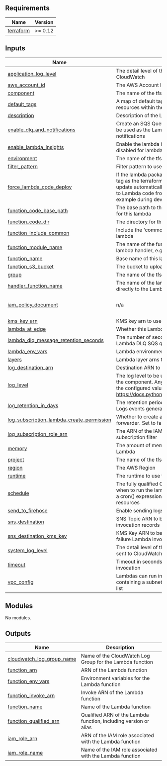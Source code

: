 <!-- BEGIN_TF_DOCS -->
<!-- markdownlint-disable -->
<!-- vale off -->

## Requirements

| Name | Version |
|------|---------|
| <a name="requirement_terraform"></a> [terraform](#requirement\_terraform) | >= 0.12 |
## Inputs

| Name | Description | Type | Default | Required |
|------|-------------|------|---------|:--------:|
| <a name="input_application_log_level"></a> [application\_log\_level](#input\_application\_log\_level) | The detail level of the logs the application sends to CloudWatch | `string` | `"INFO"` | no |
| <a name="input_aws_account_id"></a> [aws\_account\_id](#input\_aws\_account\_id) | The AWS Account ID (numeric) | `string` | n/a | yes |
| <a name="input_component"></a> [component](#input\_component) | The name of the tfscaffold component | `string` | n/a | yes |
| <a name="input_default_tags"></a> [default\_tags](#input\_default\_tags) | A map of default tags to apply to all taggable resources within the component | `map(string)` | `{}` | no |
| <a name="input_description"></a> [description](#input\_description) | Description of the Lambda | `string` | n/a | yes |
| <a name="input_enable_dlq_and_notifications"></a> [enable\_dlq\_and\_notifications](#input\_enable\_dlq\_and\_notifications) | Create an SQS Queue and on-failure destination to be used as the Lambda's Dead Letter Queue and notifications | `bool` | `false` | no |
| <a name="input_enable_lambda_insights"></a> [enable\_lambda\_insights](#input\_enable\_lambda\_insights) | Enable the lambda insights layer, this must be disabled for lambda@edge usage | `bool` | `true` | no |
| <a name="input_environment"></a> [environment](#input\_environment) | The name of the tfscaffold environment | `string` | n/a | yes |
| <a name="input_filter_pattern"></a> [filter\_pattern](#input\_filter\_pattern) | Filter pattern to use for the log subscription filter | `string` | `""` | no |
| <a name="input_force_lambda_code_deploy"></a> [force\_lambda\_code\_deploy](#input\_force\_lambda\_code\_deploy) | If the lambda package in s3 has the same commit id tag as the terraform build branch, the lambda will not update automatically. Set to True if making changes to Lambda code from on the same commit for example during development | `bool` | `false` | no |
| <a name="input_function_code_base_path"></a> [function\_code\_base\_path](#input\_function\_code\_base\_path) | The base path to the sourcecode directories needed for this lambda | `string` | `"./"` | no |
| <a name="input_function_code_dir"></a> [function\_code\_dir](#input\_function\_code\_dir) | The directory for this lambda | `string` | n/a | yes |
| <a name="input_function_include_common"></a> [function\_include\_common](#input\_function\_include\_common) | Include the 'common' lambda module with this lambda | `bool` | `true` | no |
| <a name="input_function_module_name"></a> [function\_module\_name](#input\_function\_module\_name) | The name of the function module as used by the lambda handler, e.g. index or exports | `string` | `"index"` | no |
| <a name="input_function_name"></a> [function\_name](#input\_function\_name) | Base name of this lambda | `string` | n/a | yes |
| <a name="input_function_s3_bucket"></a> [function\_s3\_bucket](#input\_function\_s3\_bucket) | The bucket to upload Lambda packages to | `string` | n/a | yes |
| <a name="input_group"></a> [group](#input\_group) | The name of the tfscaffold group | `string` | `null` | no |
| <a name="input_handler_function_name"></a> [handler\_function\_name](#input\_handler\_function\_name) | The name of the lambda handler function (passed directly to the Lambda's handler option) | `string` | `"handler"` | no |
| <a name="input_iam_policy_document"></a> [iam\_policy\_document](#input\_iam\_policy\_document) | n/a | <pre>object({<br/>    body = string<br/>  })</pre> | `null` | no |
| <a name="input_kms_key_arn"></a> [kms\_key\_arn](#input\_kms\_key\_arn) | KMS key arn to use for this function | `string` | n/a | yes |
| <a name="input_lambda_at_edge"></a> [lambda\_at\_edge](#input\_lambda\_at\_edge) | Whether this Lambda is a Lambda@Edge function | `bool` | `false` | no |
| <a name="input_lambda_dlq_message_retention_seconds"></a> [lambda\_dlq\_message\_retention\_seconds](#input\_lambda\_dlq\_message\_retention\_seconds) | The number of seconds to retain messages in the Lambda DLQ SQS queue | `number` | `86400` | no |
| <a name="input_lambda_env_vars"></a> [lambda\_env\_vars](#input\_lambda\_env\_vars) | Lambda environment parameters map | `map(string)` | `{}` | no |
| <a name="input_layers"></a> [layers](#input\_layers) | Lambda layer arns to include | `list(any)` | `[]` | no |
| <a name="input_log_destination_arn"></a> [log\_destination\_arn](#input\_log\_destination\_arn) | Destination ARN to use for the log subscription filter | `string` | `""` | no |
| <a name="input_log_level"></a> [log\_level](#input\_log\_level) | The log level to be used in lambda functions within the component. Any log with a lower severity than the configured value will not be logged: https://docs.python.org/3/library/logging.html#levels | `string` | `"INFO"` | no |
| <a name="input_log_retention_in_days"></a> [log\_retention\_in\_days](#input\_log\_retention\_in\_days) | The retention period in days for the Cloudwatch Logs events generated by the lambda function | `number` | n/a | yes |
| <a name="input_log_subscription_lambda_create_permission"></a> [log\_subscription\_lambda\_create\_permission](#input\_log\_subscription\_lambda\_create\_permission) | Whether to create a permission for the log forwarder. Set to false if using a generic one. | `bool` | `true` | no |
| <a name="input_log_subscription_role_arn"></a> [log\_subscription\_role\_arn](#input\_log\_subscription\_role\_arn) | The ARN of the IAM role to use for the log subscription filter | `string` | `""` | no |
| <a name="input_memory"></a> [memory](#input\_memory) | The amount of memory to apply to the created Lambda | `number` | n/a | yes |
| <a name="input_project"></a> [project](#input\_project) | The name of the tfscaffold project | `string` | n/a | yes |
| <a name="input_region"></a> [region](#input\_region) | The AWS Region | `string` | n/a | yes |
| <a name="input_runtime"></a> [runtime](#input\_runtime) | The runtime to use for the lambda function | `string` | n/a | yes |
| <a name="input_schedule"></a> [schedule](#input\_schedule) | The fully qualified Cloudwatch Events schedule for when to run the lambda function, e.g. rate(1 day) or a cron() expression. Default disables all events resources | `string` | `""` | no |
| <a name="input_send_to_firehose"></a> [send\_to\_firehose](#input\_send\_to\_firehose) | Enable sending logs to firehose | `bool` | `false` | no |
| <a name="input_sns_destination"></a> [sns\_destination](#input\_sns\_destination) | SNS Topic ARN to be used for on-failure Lambda invocation records | `string` | `null` | no |
| <a name="input_sns_destination_kms_key"></a> [sns\_destination\_kms\_key](#input\_sns\_destination\_kms\_key) | KMS Key ARN to be used for SNS Topic for on-failure Lambda invocation records | `string` | `null` | no |
| <a name="input_system_log_level"></a> [system\_log\_level](#input\_system\_log\_level) | The detail level of the Lambda platform event logs sent to CloudWatch | `string` | `"WARN"` | no |
| <a name="input_timeout"></a> [timeout](#input\_timeout) | Timeout in seconds of the lambda function invocation | `number` | n/a | yes |
| <a name="input_vpc_config"></a> [vpc\_config](#input\_vpc\_config) | Lambdas can run in a VPC, should be a map containing a subnet\_ids list and a security\_group\_ids list | `map(any)` | `null` | no |
## Modules

No modules.
## Outputs

| Name | Description |
|------|-------------|
| <a name="output_cloudwatch_log_group_name"></a> [cloudwatch\_log\_group\_name](#output\_cloudwatch\_log\_group\_name) | Name of the CloudWatch Log Group for the Lambda function |
| <a name="output_function_arn"></a> [function\_arn](#output\_function\_arn) | ARN of the Lambda function |
| <a name="output_function_env_vars"></a> [function\_env\_vars](#output\_function\_env\_vars) | Environment variables for the Lambda function |
| <a name="output_function_invoke_arn"></a> [function\_invoke\_arn](#output\_function\_invoke\_arn) | Invoke ARN of the Lambda function |
| <a name="output_function_name"></a> [function\_name](#output\_function\_name) | Name of the Lambda function |
| <a name="output_function_qualified_arn"></a> [function\_qualified\_arn](#output\_function\_qualified\_arn) | Qualified ARN of the Lambda function, including version or alias |
| <a name="output_iam_role_arn"></a> [iam\_role\_arn](#output\_iam\_role\_arn) | ARN of the IAM role associated with the Lambda function |
| <a name="output_iam_role_name"></a> [iam\_role\_name](#output\_iam\_role\_name) | Name of the IAM role associated with the Lambda function |
<!-- vale on -->
<!-- markdownlint-enable -->
<!-- END_TF_DOCS -->
